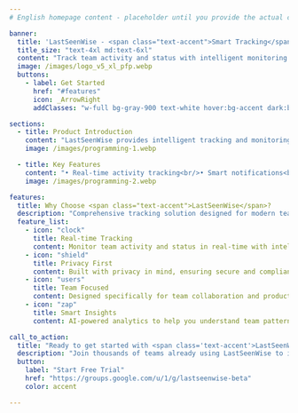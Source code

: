 ```yaml
---
# English homepage content - placeholder until you provide the actual content

banner:
  title: 'LastSeenWise - <span class="text-accent">Smart Tracking</span> for Modern Teams'
  title_size: "text-4xl md:text-6xl"
  content: "Track team activity and status with intelligent monitoring and insights."  
  image: /images/logo_v5_xl_pfp.webp
  buttons:
    - label: Get Started
      href: "#features"
      icon: _ArrowRight
      addClasses: "w-full bg-gray-900 text-white hover:bg-accent dark:border-white/10 dark:border"

sections:
  - title: Product Introduction
    content: "LastSeenWise provides intelligent tracking and monitoring solutions for modern teams. Monitor activity, track status, and gain valuable insights into team productivity."
    image: /images/programming-1.webp

  - title: Key Features
    content: "• Real-time activity tracking<br/>• Smart notifications<br/>• Team insights dashboard<br/>• Privacy-focused design<br/>• Cross-platform compatibility"
    image: /images/programming-2.webp

features:
  title: Why Choose <span class="text-accent">LastSeenWise</span>?
  description: "Comprehensive tracking solution designed for modern teams and organizations."
  feature_list:
    - icon: "clock"
      title: Real-time Tracking
      content: Monitor team activity and status in real-time with intelligent insights.
    - icon: "shield"
      title: Privacy First
      content: Built with privacy in mind, ensuring secure and compliant monitoring.
    - icon: "users"
      title: Team Focused
      content: Designed specifically for team collaboration and productivity tracking.
    - icon: "zap"
      title: Smart Insights
      content: AI-powered analytics to help you understand team patterns and productivity.

call_to_action:
  title: "Ready to get started with <span class='text-accent'>LastSeenWise</span>?"
  description: "Join thousands of teams already using LastSeenWise to improve productivity and collaboration."
  button: 
    label: "Start Free Trial"
    href: "https://groups.google.com/u/1/g/lastseenwise-beta"
    color: accent

---
```


<!-- This file will be replaced with content from index.en.md when you provide it -->